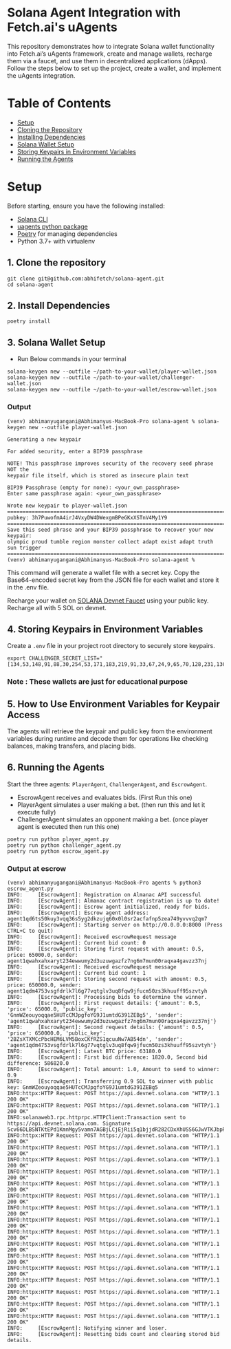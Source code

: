 # Solana Agent Integration with Fetch.ai's uAgents

This repository demonstrates how to integrate Solana wallet functionality into Fetch.ai’s uAgents framework, create and manage wallets, recharge them via a faucet, and use them in decentralized applications (dApps). Follow the steps below to set up the project, create a wallet, and implement the uAgents integration.

# Table of Contents

- [Setup](#setup)
- [Cloning the Repository](#cloning-the-repository)
- [Installing Dependencies](#installing-dependencies)
- [Solana Wallet Setup](#solana-wallet-setup)
- [Storing Keypairs in Environment Variables](#storing-keypairs-in-environment-variables)
- [Running the Agents](#running-the-agents)

# Setup 

Before starting, ensure you have the following installed:
- [Solana CLI](https://docs.solanalabs.com/cli/install)
- [uagents python package](https://fetch.ai/docs/guides/agents/quickstart)
- [Poetry](https://python-poetry.org/docs/) for managing dependencies
- Python 3.7+ with virtualenv

## 1. Clone the repository
```
git clone git@github.com:abhifetch/solana-agent.git
cd solana-agent
```
## 2.  Install Dependencies
```
poetry install
```

## 3. Solana Wallet Setup

- Run Below commands in your terminal

```
solana-keygen new --outfile ~/path-to-your-wallet/player-wallet.json
solana-keygen new --outfile ~/path-to-your-wallet/challenger-wallet.json
solana-keygen new --outfile ~/path-to-your-wallet/escrow-wallet.json
```
### Output
```
(venv) abhimanyugangani@Abhimanyus-MacBook-Pro solana-agent % solana-keygen new --outfile player-wallet.json 

Generating a new keypair

For added security, enter a BIP39 passphrase

NOTE! This passphrase improves security of the recovery seed phrase NOT the
keypair file itself, which is stored as insecure plain text

BIP39 Passphrase (empty for none): <your_own_passphrase>
Enter same passphrase again: <your_own_passphrase>

Wrote new keypair to player-wallet.json
===============================================================================
pubkey: 3h7PuwofmA4irJ4VxyDW4DWexgmBPeGKxXSTnV4My1Y9
===============================================================================
Save this seed phrase and your BIP39 passphrase to recover your new keypair:
olympic proud tumble region monster collect adapt exist adapt truth sun trigger
===============================================================================
(venv) abhimanyugangani@Abhimanyus-MacBook-Pro solana-agent %
```
This command will generate a wallet file with a secret key. Copy the Base64-encoded secret key from the JSON file for each wallet and store it in the .env file.

Recharge your wallet on [SOLANA Devnet Faucet](https://faucet.solana.com/) using your public key. Recharge all with 5 SOL on devnet.


## 4. Storing Keypairs in Environment Variables

Create a `.env` file in your project root directory to securely store keypairs.

```
export CHALLENGER_SECRET_LIST="[134,53,148,91,88,30,254,53,171,183,219,91,33,67,24,9,65,70,128,231,136,243,156,242,28,154,86,57,52,74,95,78,17,144,169,154,136,6,134,127,249,191,120,216,68,210,15,4,143,224,8,93,96,31,109,175,98,167,196,18,140,79,159,33]"
```

### Note : These wallets are just for educational purpose

## 5. How to Use Environment Variables for Keypair Access

The agents will retrieve the keypair and public key from the environment variables during runtime and decode them for operations like checking balances, making transfers, and placing bids.

## 6. Running the Agents

Start the three agents: `PlayerAgent`, `ChallengerAgent`, and `EscrowAgent`.



- EscrowAgent receives and evaluates bids. (First Run this one)
- PlayerAgent simulates a user making a bet. (then run this and let it execute fully)
- ChallengerAgent simulates an opponent making a bet. (once player agent is executed then run this one)
   
```
poetry run python player_agent.py
poetry run python challenger_agent.py
poetry run python escrow_agent.py
```
### Output at escrow
```
(venv) abhimanyugangani@Abhimanyus-MacBook-Pro agents % python3 escrow_agent.py
INFO:     [EscrowAgent]: Registration on Almanac API successful
INFO:     [EscrowAgent]: Almanac contract registration is up to date!
INFO:     [EscrowAgent]: Escrow agent initialized, ready for bids.
INFO:     [EscrowAgent]: Escrow agent address: agent1qd6ts50kuy3vqq36s5yg2dkzujq60x0l0sr2acfafnp5zea749yvvvq2qm7
INFO:     [EscrowAgent]: Starting server on http://0.0.0.0:8000 (Press CTRL+C to quit)
INFO:     [EscrowAgent]: Received escrowRequest message
INFO:     [EscrowAgent]: Current bid count: 0
INFO:     [EscrowAgent]: Storing first request with amount: 0.5, price: 65000.0, sender: agent1qwahxahxaryt234ewwumy2d3uzuwgazfz7ng6m7mun00raqxa4gavzz37nj
INFO:     [EscrowAgent]: Received escrowRequest message
INFO:     [EscrowAgent]: Current bid count: 1
INFO:     [EscrowAgent]: Storing second request with amount: 0.5, price: 650000.0, sender: agent1qdm4753vsgfdrlk7l6g77vqtglv3uq8fqw9jfucm50zs3khuuff95szvtyh
INFO:     [EscrowAgent]: Processing bids to determine the winner.
INFO:     [EscrowAgent]: First request details: {'amount': 0.5, 'price': 65000.0, 'public_key': 'GnmWZeouyoqqae5HUTcCMJpgfoYG9J1umtdG391ZEBg5', 'sender': 'agent1qwahxahxaryt234ewwumy2d3uzuwgazfz7ng6m7mun00raqxa4gavzz37nj'}
INFO:     [EscrowAgent]: Second request details: {'amount': 0.5, 'price': 650000.0, 'public_key': '2BZsXTXMCcPbcHEM6LVM5BoxCKfRZS1qcuuNw7AB54dn', 'sender': 'agent1qdm4753vsgfdrlk7l6g77vqtglv3uq8fqw9jfucm50zs3khuuff95szvtyh'}
INFO:     [EscrowAgent]: Latest BTC price: 63180.0
INFO:     [EscrowAgent]: First bid difference: 1820.0, Second bid difference: 586820.0
INFO:     [EscrowAgent]: Total amount: 1.0, Amount to send to winner: 0.9
INFO:     [EscrowAgent]: Transferring 0.9 SOL to winner with public key: GnmWZeouyoqqae5HUTcCMJpgfoYG9J1umtdG391ZEBg5
INFO:httpx:HTTP Request: POST https://api.devnet.solana.com "HTTP/1.1 200 OK"
INFO:httpx:HTTP Request: POST https://api.devnet.solana.com "HTTP/1.1 200 OK"
INFO:solanaweb3.rpc.httprpc.HTTPClient:Transaction sent to https://api.devnet.solana.com. Signature 5cv66DLBSNTKtEPd1KmnMgy5vamn7AGBjLCjEjRii5q1bjjdR282CDxXhUSS6GJwVTKJbpRRDdykzb9YJaLw3W87: 
INFO:httpx:HTTP Request: POST https://api.devnet.solana.com "HTTP/1.1 200 OK"
INFO:httpx:HTTP Request: POST https://api.devnet.solana.com "HTTP/1.1 200 OK"
INFO:httpx:HTTP Request: POST https://api.devnet.solana.com "HTTP/1.1 200 OK"
INFO:httpx:HTTP Request: POST https://api.devnet.solana.com "HTTP/1.1 200 OK"
INFO:httpx:HTTP Request: POST https://api.devnet.solana.com "HTTP/1.1 200 OK"
INFO:httpx:HTTP Request: POST https://api.devnet.solana.com "HTTP/1.1 200 OK"
INFO:httpx:HTTP Request: POST https://api.devnet.solana.com "HTTP/1.1 200 OK"
INFO:httpx:HTTP Request: POST https://api.devnet.solana.com "HTTP/1.1 200 OK"
INFO:httpx:HTTP Request: POST https://api.devnet.solana.com "HTTP/1.1 200 OK"
INFO:httpx:HTTP Request: POST https://api.devnet.solana.com "HTTP/1.1 200 OK"
INFO:httpx:HTTP Request: POST https://api.devnet.solana.com "HTTP/1.1 200 OK"
INFO:httpx:HTTP Request: POST https://api.devnet.solana.com "HTTP/1.1 200 OK"
INFO:httpx:HTTP Request: POST https://api.devnet.solana.com "HTTP/1.1 200 OK"
INFO:httpx:HTTP Request: POST https://api.devnet.solana.com "HTTP/1.1 200 OK"
INFO:httpx:HTTP Request: POST https://api.devnet.solana.com "HTTP/1.1 200 OK"
INFO:httpx:HTTP Request: POST https://api.devnet.solana.com "HTTP/1.1 200 OK"
INFO:     [EscrowAgent]: Notifying winner and loser.
INFO:     [EscrowAgent]: Resetting bids count and clearing stored bid details.
```
